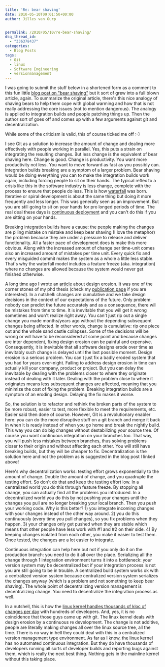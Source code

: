 ```yaml
---
title: 'Re: bear shaving'
date: 2010-05-10T09:01:50+00:00
author: Jilles van Gurp


permalink: /2010/05/10/re-bear-shaving/
dsq_thread_id:
  - "336378437"
categories:
  - Blog Posts
tags:
  - Git
  - linux
  - Software Engineering
  - versionmanagement
---
```

I was going to submit the stuff below in a shortened form as a comment to this fun little [blog post on "bear shaving"](http://www.markhneedham.com/blog/2009/08/06/bear-shaving/) but it sort of grew into a full blown article, again. To summarize the original article, there's this nice analogy of shaving bears to help them cope with global warming and how that is not really addressing the core issues (not to mention dangerous). The analogy is applied to integration builds and people patching things up. Then the author sort of goes off and comes up with a few arguments against git and decentralization.

While some of the criticism is valid, this of course ticked me off :-)

I see Git as a solution to increase the amount of change and dealing more effectively with people working in parallel. Yes, this puts a strain on integrating the resulting changes. But less change is the equivalent of bear shaving here. Change is good. Change is productivity. You want more productivity not less. You want to move forward as fast as you possibly can. Integration builds breaking are a symptom of a larger problem. Bear shaving would be doing everything you can to make the integration builds work again, including forcing people to sit on their hands. The typical reflex to a crisis like this in the software industry is less change, complete with the process to ensure that people do less. This is how [waterfall](http://en.wikipedia.org/wiki/Winston_W._Royce) was born. Iterative or spiral development is about the same thing but doing it more frequently and less longer. This was generally seen as an improvement. But you are still going to sit on your hands for pro longed periods of time. The real deal these days is [continuous deployment](http://radar.oreilly.com/2009/03/continuous-deployment-5-eas.html) and you can't do this if you are sitting on your hands.

Breaking integration builds have a cause: the people making the changes are piling mistake on mistake and keep bear shaving (I love the metaphor) the problem because they are under a pressure to release and deliver functionality. All a faster pace of development does is make this more obvious. Along with the increased amount of change per time-unit comes also an increased amount of mistakes per time unit. Every quick fix and every misguided commit makes the system as a whole a little less stable. That's why the waterfall model includes a feature freeze (aka. integration) where no changes are allowed because the system would never get finished otherwise. 

A long time ago I wrote an [article](https://www.jillesvangurp.com/static/DesignPreservation_in_JSMERP.pdf) about design erosion. It was one of the corner stones of my phd thesis (check my [publication page](/publications.html) if you are interested). In a nutshell: changes are cumulative and we take design decisions in the context of our expectations of the future. Only problem: nobody can predict the future accurately and as a consequence, there will be mistakes from time to time. It is inevitable that you will get it wrong sometimes and won't realize right away. You can't just rip out a single change you made months/years ago without the depending subsequent changes being affected. In other words, change is cumulative: rip one piece out and the whole sand castle collapses. Some of the decisions will be wrong or will have to be reconsidered at some point and because changes are inter dependent, fixing design erosion can be painful and expensive. Consequently, it is inevitable that all software designs erode over time as inevitably such change is delayed until the last possible moment. Design erosion is a serious problem. You can't just fix a badly eroded system that you had for years over-night. Failing to address design erosion in time can actually kill your company, product or project. But you can delay the inevitable by dealing with the problems closer to where they originate instead of dealing with it later. Dealing with the problem close to where it originates means less subsequent changes are affected, meaning that you minimize the cost of fixing the problem. Breaking integration builds are a symptom of an eroding design. Delaying the fix makes it worse.

So, the solution is to refactor and rethink the broken parts of the system to be more robust, easier to test, more flexible to meet the requirements, etc. Easier said then done of course. However, Git is a revolutionary enabler here: you can do the more disruptive stuff on a git branch and merge it back in when it is ready instead of when you go home and break the nightly build. This way you can do big changes without destabilizing your source tree. Of course you want continuous integration on your branches too. That way, you will push less mistakes between branches, thus solving problems closer to their origin and without affecting each other. You will still have breaking builds, but they will be cheaper to fix. Decentralization is the solution here and not the problem as is suggested in the blog post I linked above!

Here's why decentralization works: testing effort grows exponentially to the amount of change. Double the amount of change, and you quadruple the testing effort. So don't do that and keep the testing effort low. In a centralized world you do this through feature freeze. By stopping all change, you can actually find all the problems you introduced. In a decentralized world you do this by not pushing your changes until the changes you pull are no longer breaking your local branch. Then you push your working code. Why is this better? 1) you integrate incoming changes with your changes instead of the other way around. 2) you do this continuously (every time you pull changes), so you fix problems when they happen. 3) your changes only get pushed when they are stable which means that other people have less work with #1 and #2 on their side. 4) By keeping changes isolated from each other, you make it easier to test them. Once tested, the changes are a lot easier to integrate. 

Continuous integration can help here but not if you only do it on the production branch: you need to do it all over the place. Serializing all the change through 1 integration environment turns it into a bottleneck: your version system may be decentralized but if your integration process is not you are still going to be in trouble. A centralized build system works ok with a centralized version system because centralized version system serializes the changes anyway (which is a problem and not something to keep bear shaving). The whole point of decentralizing version management is decentralizing change. You need to decentralize the integration process as well.

In a nutshell, this is how the [linux kernel handles thousands of kloc of changes per day](http://www.youtube.com/watch?v=L2SED6sewRw) with hundreds of developers. And, yes, it is no coincidence that those guys came up with git. The linux kernel deals with design erosion by a continuous re development. The change is not additive, people are literally making changes all over the linux source tree, all the time. There is no way in hell they could deal with this in a centralized version management type environment. As far as I know, the linux kernel has no automated continuous integration. But they do have thousands of developers running all sorts of developer builds and reporting bugs against them, which is really the next best thing. Nothing gets in the mainline kernel without this taking place.